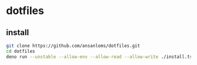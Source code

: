 # dotfiles

## install

```sh
git clone https://github.com/ansanloms/dotfiles.git
cd dotfiles
deno run --unstable --allow-env --allow-read --allow-write ./install.ts
```
